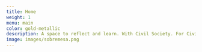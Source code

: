 ```yaml
---
title: Home
weight: 1
menu: main
color: gold-metallic
description: A space to reflect and learn. With Civil Society. For Civil Society
image: images/sobremesa.png
---
```

